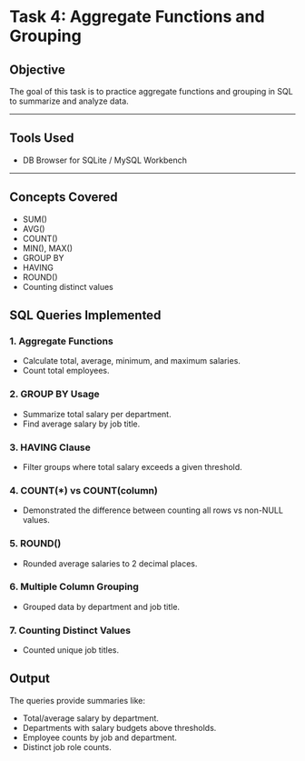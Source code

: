 # Task 4: Aggregate Functions and Grouping

## Objective
The goal of this task is to practice aggregate functions and grouping in SQL to summarize and analyze data.

---

## Tools Used
- DB Browser for SQLite / MySQL Workbench

---

## Concepts Covered
- SUM()
- AVG()
- COUNT()
- MIN(), MAX()
- GROUP BY
- HAVING
- ROUND()
- Counting distinct values

## SQL Queries Implemented

### 1. Aggregate Functions
- Calculate total, average, minimum, and maximum salaries.
- Count total employees.

### 2. GROUP BY Usage
- Summarize total salary per department.
- Find average salary by job title.

### 3. HAVING Clause
- Filter groups where total salary exceeds a given threshold.

### 4. COUNT(*) vs COUNT(column)
- Demonstrated the difference between counting all rows vs non-NULL values.

### 5. ROUND()
- Rounded average salaries to 2 decimal places.

### 6. Multiple Column Grouping
- Grouped data by department and job title.

### 7. Counting Distinct Values
- Counted unique job titles.

## Output
The queries provide summaries like:
- Total/average salary by department.
- Departments with salary budgets above thresholds.
- Employee counts by job and department.
- Distinct job role counts.
